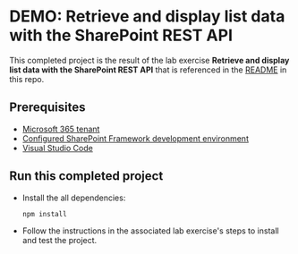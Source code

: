 # DEMO: Retrieve and display list data with the SharePoint REST API

This completed project is the result of the lab exercise **Retrieve and display list data with the SharePoint REST API** that is referenced in the [README](../../README.md) in this repo.

## Prerequisites

- [Microsoft 365 tenant](https://developer.microsoft.com/office/dev-program?ocid=MSlearn)
- [Configured SharePoint Framework development environment](https://docs.microsoft.com/sharepoint/dev/spfx/set-up-your-development-environment)
- [Visual Studio Code](https://code.visualstudio.com/)

## Run this completed project

- Install the all dependencies:

    ```shell
    npm install
    ```

- Follow the instructions in the associated lab exercise's steps to install and test the project.
